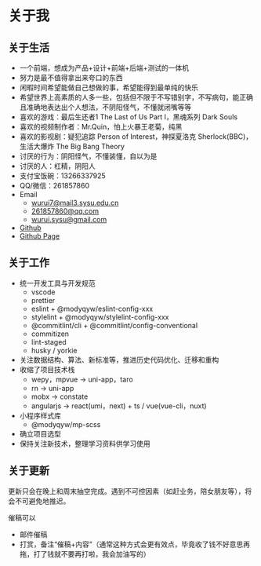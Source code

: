 # 关于我

## 关于生活

- 一个前端，想成为产品+设计+前端+后端+测试的一体机
- 努力是最不值得拿出来夸口的东西
- 闲暇时间希望能做自己想做的事，希望能得到最单纯的快乐
- 希望世界上高素质的人多一些，包括但不限于不写错别字，不写病句，能正确且准确地表达出个人想法，不阴阳怪气，不懂就闭嘴等等
- 喜欢的游戏：最后生还者1 The Last of Us Part I，黑魂系列 Dark Souls
- 喜欢的视频制作者：Mr.Quin，怕上火暴王老菊，纯黑
- 喜欢的影视剧：疑犯追踪 Person of Interest，神探夏洛克 Sherlock(BBC)，生活大爆炸 The Big Bang Theory
- 讨厌的行为：阴阳怪气，不懂装懂，自以为是
- 讨厌的人：杠精，阴阳人
- 支付宝饭碗：13266337925
- QQ/微信：261857860
- Email
  - [wurui7@mail3.sysu.edu.cn](mailto:wurui7@mail3.sysu.edu.cn)
  - [261857860@qq.com](mailto:261857860@qq.com)
  - [wurui.sysu@gmail.com](mailto:wurui.sysu@gmail.com)
- [Github](https://github.com/ModyQyW)
- [Github Page](https://modyqyw.github.io)

## 关于工作

- 统一开发工具与开发规范
  - vscode
  - prettier
  - eslint + @modyqyw/eslint-config-xxx
  - stylelint + @modyqyw/stylelint-config-xxx
  - @commitlint/cli + @commitlint/config-conventional
  - commitizen
  - lint-staged
  - husky / yorkie
- 关注数据结构、算法、新标准等，推进历史代码优化、迁移和重构
- 收缩了项目技术栈
  - wepy，mpvue -> uni-app，taro
  - rn -> uni-app
  - mobx -> constate
  - angularjs -> react(umi，next) + ts / vue(vue-cli，nuxt)
- 小程序样式库
  - @modyqyw/mp-scss
- 确立项目选型
- 保持关注新技术，整理学习资料供学习使用

## 关于更新

更新只会在晚上和周末抽空完成。遇到不可控因素（如赶业务，陪女朋友等），将会不可避免地推迟。

催稿可以

- 邮件催稿
- 打赏，备注“催稿+内容”（通常这种方式会更有效点，毕竟收了钱不好意思再拖，打了钱就不要再打啦，我会加油写的）

<Vssue />
